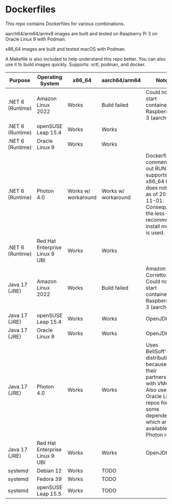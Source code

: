 # Dockerfiles

This repo contains Dockerfiles for various combinations.

aarch64/arm64/armv8 images are built and tested on Raspberry Pi 3 on Oracle
Linux 9 with Podman.

x86_64 images are built and tested macOS with Podman.

A Makefile is also included to help understand this repo better. You can also
use it to build images quickly. Supports: vctl, podman, and docker.

| Purpose            | Operating System                         | x86_64               | aarch64/arm64        | Notes      |
|--------------------|------------------------------------------|----------------------|----------------------|------------|
| .NET 6 (Runtime)   | Amazon Linux 2022                        | Works                | Build failed         | Could not start container on Raspberry Pi 3 (aarch64) |
| .NET 6 (Runtime)   | openSUSE Leap 15.4                       | Works                | Works                |  |
| .NET 6 (Runtime)   | Oracle Linux 9                           | Works                | Works                |  |
| .NET 6 (Runtime)   | Photon 4.0                               | Works w/ workaround  | Works w/ workaround  | Dockerfile has commented out RUN that supports x86_64 but does not work as of 2022-11-01. Consequently, the less-recommended install method is used. |
| .NET 6 (Runtime)   | Red Hat Enterprise Linux 9 UBI           | Works                | Works                |  |
| Java 17 (JRE)      | Amazon Linux 2022                        | Works                | Build failed         | Amazon Corretto. Could not start container on Raspberry Pi 3 (aarch64). |
| Java 17 (JRE)      | openSUSE Leap 15.4                       | Works                | Works                | OpenJDK |
| Java 17 (JRE)      | Oracle Linux 9                           | Works                | Works                | OpenJDK |
| Java 17 (JRE)      | Photon 4.0                               | Works                | Works                | Uses BellSoft's distribution because of their partnership with VMware. Also uses Oracle Linux 8 repos for some dependencies which are not available in Photon repos. |
| Java 17 (JRE)      | Red Hat Enterprise Linux 9 UBI           | Works                | Works                | OpenJDK |
| systemd            | Debian 12                                | Works                | TODO                 |  |
| systemd            | Fedora 39                                | Works                | TODO                 |  |
| systemd            | openSUSE Leap 15.5                       | Works                | TODO                 |  |
